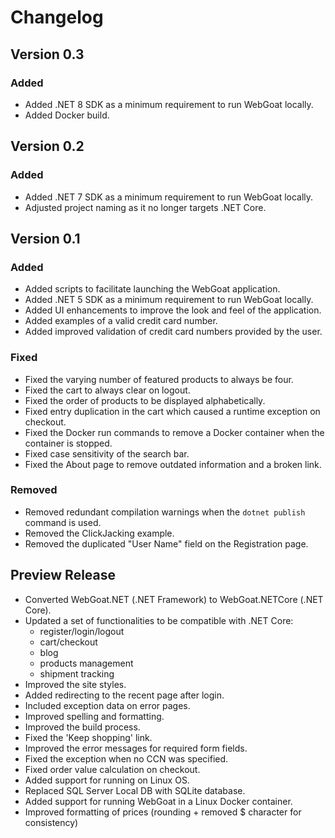 # Changelog

## Version 0.3
### Added
- Added .NET 8 SDK as a minimum requirement to run WebGoat locally.
- Added Docker build.

## Version 0.2
### Added
- Added .NET 7 SDK as a minimum requirement to run WebGoat locally.
- Adjusted project naming as it no longer targets .NET Core.

## Version 0.1
### Added
- Added scripts to facilitate launching the WebGoat application.
- Added .NET 5 SDK as a minimum requirement to run WebGoat locally.
- Added UI enhancements to improve the look and feel of the application.
- Added examples of a valid credit card number.
- Added improved validation of credit card numbers provided by the user.

### Fixed
- Fixed the varying number of featured products to always be four.
- Fixed the cart to always clear on logout.
- Fixed the order of products to be displayed alphabetically.
- Fixed entry duplication in the cart which caused a runtime exception on checkout.
- Fixed the Docker run commands to remove a Docker container when the container is stopped.
- Fixed case sensitivity of the search bar.
- Fixed the About page to remove outdated information and a broken link.

### Removed
- Removed redundant compilation warnings when the `dotnet publish` command is used.
- Removed the ClickJacking example.
- Removed the duplicated "User Name" field on the Registration page.

## Preview Release

- Converted WebGoat.NET (.NET Framework) to WebGoat.NETCore (.NET Core).
- Updated a set of functionalities to be compatible with .NET Core:
    - register/login/logout
    - cart/checkout
    - blog
    - products management
    - shipment tracking
- Improved the site styles.
- Added redirecting to the recent page after login.
- Included exception data on error pages.
- Improved spelling and formatting.
- Improved the build process.
- Fixed the 'Keep shopping' link.
- Improved the error messages for required form fields.
- Fixed the exception when no CCN was specified.
- Fixed order value calculation on checkout.
- Added support for running on Linux OS.
- Replaced SQL Server Local DB with SQLite database.
- Added support for running WebGoat in a Linux Docker container.
- Improved formatting of prices (rounding + removed $ character for consistency)
